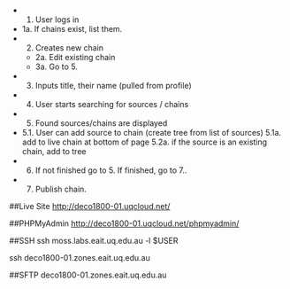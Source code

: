 * 1. User logs in
* 1a. If chains exist, list them.
* 2. Creates new chain
	* 2a. Edit existing chain
	* 3a. Go to 5.
* 3. Inputs title, their name (pulled from profile)
* 4. User starts searching for sources / chains
* 5. Found sources/chains are displayed 
* 5.1. User can add source to chain (create tree from list of sources)
	5.1a. add to live chain at bottom of page
	5.2a. if the source is an existing chain, add to tree 
* 6. If not finished go to 5. If finished, go to 7..
* 7. Publish chain.



##Live Site
http://deco1800-01.uqcloud.net/

##PHPMyAdmin
http://deco1800-01.uqcloud.net/phpmyadmin/

##SSH
ssh moss.labs.eait.uq.edu.au -l $USER

ssh deco1800-01.zones.eait.uq.edu.au

##SFTP
deco1800-01.zones.eait.uq.edu.au
